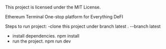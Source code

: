 This project is licensed under the MIT License.


Ethereum Terminal
One-stop platform for Everything DeFI

Steps to run project:
-clone this project under branch latest . --branch latest
- install dependencies. npm install 
- run the project. npm run dev




